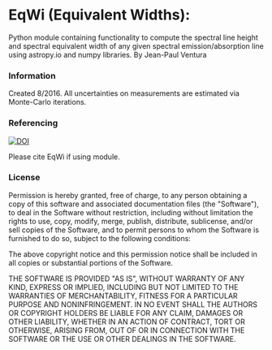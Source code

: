 # EqWi (Equivalent Widths):

Python module containing functionality to compute the spectral line height and  spectral equivalent width of any given spectral emission/absorption line using astropy.io and numpy libraries. By Jean-Paul Ventura 

### Information ###
Created 8/2016. All uncertainties on measurements are estimated via Monte-Carlo iterations.

### Referencing ###
[![DOI](https://zenodo.org/badge/DOI/10.5281/zenodo.3404215.svg)](https://doi.org/10.5281/zenodo.3404215)

Please cite EqWi if using module.

### License ###
Permission is hereby granted, free of charge, to any person obtaining a copy of this software and associated documentation files (the "Software"), to deal in the Software without restriction, including without limitation the rights to use, copy, modify, merge, publish, distribute, sublicense, and/or sell copies of the Software, and to permit persons to whom the Software is furnished to do so, subject to the following conditions:

The above copyright notice and this permission notice shall be included in all copies or substantial portions of the Software.

THE SOFTWARE IS PROVIDED "AS IS", WITHOUT WARRANTY OF ANY KIND, EXPRESS OR IMPLIED, INCLUDING BUT NOT LIMITED TO THE WARRANTIES OF MERCHANTABILITY, FITNESS FOR A PARTICULAR PURPOSE AND NONINFRINGEMENT. IN NO EVENT SHALL THE AUTHORS OR COPYRIGHT HOLDERS BE LIABLE FOR ANY CLAIM, DAMAGES OR OTHER LIABILITY, WHETHER IN AN ACTION OF CONTRACT, TORT OR OTHERWISE, ARISING FROM, OUT OF OR IN CONNECTION WITH THE SOFTWARE OR THE USE OR OTHER DEALINGS IN THE SOFTWARE.
